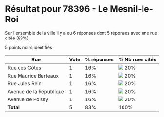# Résultat pour 78396 - Le Mesnil-le-Roi

Sur l'ensemble de la ville il y a eu 6 réponses dont 5 réponses avec une rue citée (83%)

5 points noirs identifiés

| Rue | Vote | % réponses | % Nb rues cités|
|-----|------|------------|----------------|
| Rue des Côtes | 1 | 16% | <img src="../../img/bar_20.gif" />&nbsp;20%|
| Rue Maurice Berteaux | 1 | 16% | <img src="../../img/bar_20.gif" />&nbsp;20%|
| Rue Jules Rein | 1 | 16% | <img src="../../img/bar_20.gif" />&nbsp;20%|
| Avenue de la République | 1 | 16% | <img src="../../img/bar_20.gif" />&nbsp;20%|
| Avenue de Poissy | 1 | 16% | <img src="../../img/bar_20.gif" />&nbsp;20%|
| **Total** | 5 | 83% | 100%|
